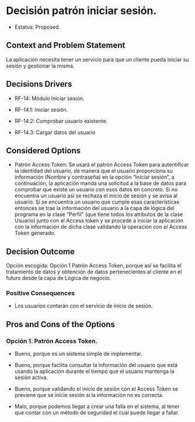 # Decisión patrón iniciar sesión.   

* Estatus: Proposed.   

  
## Context and Problem Statement   

La aplicación necesita tener un servicio para que un cliente pueda iniciar su sesión y gestionar la misma. 

 
## Decisions Drivers   

* RF-14: Módulo iniciar sesión. 

* RF-14.1: Iniciar sesión. 

* RF-14.2: Comprobar usuario existente. 

* RF-14.3: Cargar datos del usuario 

   
## Considered Options   

*  Patrón Access Token: Se usará el patrón Access Token para autentificar la identidad del usuario, de manera que el usuario proporciona su información (Nombre y contraseña) en la opción “Iniciar sesión”, a continuación, la aplicación manda una solicitud a la base de datos para comprobar que existe un usuario con esos datos en concreto. Si no encuentra un usuario así se rechaza el inicio de sesión y se avisa al usuario. Si se encuentra un usuario que cumple esas características entonces se trae la información del usuario a la capa de lógica del programa en la clase “Perfil” (que tiene todos los atributos de la clase Usuario) junto con el Access token y se procede a iniciar la aplicación con la información de dicha clase validando la operación con el Access Token generado. 

  
## Decision Outcome   

Opción escogida: Opción 1 Patrón Access Token, porque así se facilita el tratamiento de datos y obtención de datos pertenecientes al cliente en el futuro desde la capa de Lógica de negocio. 

 
### Positive Consequences   

* Los usuarios contarán con el servicio de inicio de sesión. 

  
## Pros and Cons of the Options   
### Opción 1. Patrón Access Token. 

* Bueno, porque es un sistema simple de implementar. 

* Bueno, porque facilita consultar la información del usuario que está usando la aplicación durante el tiempo que el usuario mantenga la sesión activa. 

* Bueno, porque validando el inicio de sesión con el Access Token se previene que se inicie sesión si la información no es correcta. 

* Malo, porque podemos llegar a crear una falla en el sistema, al tener que contar con un método de seguridad el cual puede llegar a fallar. 